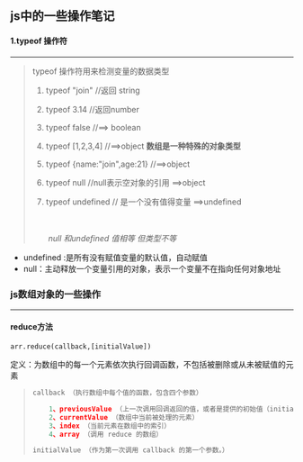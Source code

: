 ## js中的一些操作笔记



#### 1.typeof 操作符

---

> typeof 操作符用来检测变量的数据类型
>
> 1. typeof "join"                                //返回 string
>
> 2. typeof 3.14                                 //返回number
>
> 3. typeof false                                //==> boolean
>
> 4. typeof [1,2,3,4]                          //==>object  **数组是一种特殊的对象类型**
>
> 5. typeof {name:"join",age:21}    //==>object
>
> 6. typeof null                                  //null表示空对象的引用  ==>object
>
> 7. typeof undefined                      // 是一个没有值得变量  ==>undefined
>
>     ​              
>
>     ​         *null 和undefined 值相等 但类型不等*

* undefined :是所有没有赋值变量的默认值，自动赋值
* null：主动释放一个变量引用的对象，表示一个变量不在指向任何对象地址



### js数组对象的一些操作

---

#### reduce方法 

```
arr.reduce(callback,[initialValue])
```

定义：为数组中的每一个元素依次执行回调函数，不包括被删除或从未被赋值的元素

> ```js
> callback （执行数组中每个值的函数，包含四个参数）
> 
>     1、previousValue （上一次调用回调返回的值，或者是提供的初始值（initialValue））
>     2、currentValue （数组中当前被处理的元素）
>     3、index （当前元素在数组中的索引）
>     4、array （调用 reduce 的数组）
> 
> initialValue （作为第一次调用 callback 的第一个参数。）
> ```




